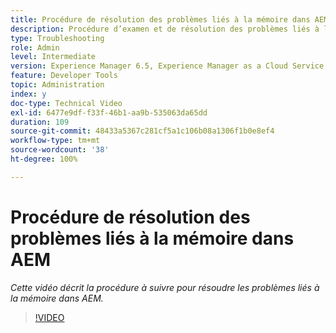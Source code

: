```yaml
---
title: Procédure de résolution des problèmes liés à la mémoire dans AEM
description: Procédure d’examen et de résolution des problèmes liés à la mémoire
type: Troubleshooting
role: Admin
level: Intermediate
version: Experience Manager 6.5, Experience Manager as a Cloud Service
feature: Developer Tools
topic: Administration
index: y
doc-type: Technical Video
exl-id: 6477e9df-f33f-46b1-aa9b-535063da65dd
duration: 109
source-git-commit: 48433a5367c281cf5a1c106b08a1306f1b0e8ef4
workflow-type: tm+mt
source-wordcount: '38'
ht-degree: 100%

---
```


# Procédure de résolution des problèmes liés à la mémoire dans AEM

*Cette vidéo décrit la procédure à suivre pour résoudre les problèmes liés à la mémoire dans AEM.*

>[!VIDEO](https://video.tv.adobe.com/v/335473?quality=12&learn=on)

